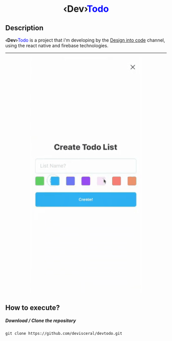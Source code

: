 <h1 align="center">&lsaquo;Dev&rsaquo;<span style="color: blue">Todo</span></h1>


<h2>Description</h2>

<p><b>&lsaquo;Dev&rsaquo;</b><span style="color: blue">Todo</span> is a project that i'm developing by the <a href="https://www.youtube.com/c/DesignIntoCode" target="_blank">Design into code</a> channel, using the react native and firebase technologies.   

---

<p align="center">
  <img width="350" heigth="400" src="./assets/devtodo.gif">
</p>

<h2>How to execute?</h2>
<h5>Download / Clone the repository</h5>

```
git clone https://github.com/devisceral/devtodo.git
```
